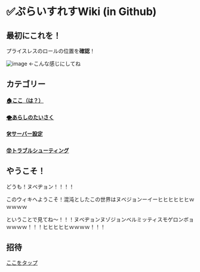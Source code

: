 # ✅ぷらいすれすWiki (in Github) 

## 最初にこれを！
プライスレスのロールの位置を**確認**！

![image](https://user-images.githubusercontent.com/83486999/171986939-07e40037-5796-48de-b07b-c7834b9d12a2.png)
←こんな感じにしてね

## カテゴリー

#### [🏠ここ（は？）](https://github.com/akikaki-bot/priceless-docs)
#### [🌪あらしのたいさく](https://github.com/akikaki-bot/priceless-docs/arashi)
#### [🛠️サーバー設定](https://github.com/akikaki-bot/priceless-docs/server)
#### [😲トラブルシューティング](https://github.com/priceless-bot/priceless-docs/truble)

## やうこそ！
どうも！ヌベヂョン！！！！

このウィキへようこそ！混沌としたこの世界はヌベジョンーイーヒヒヒヒヒヒｗｗｗｗｗ

ということで見てね～！！！ヌベヂョンヌゾジョンベルミッティスモゲロンボョｗｗｗｗ！！！ヒヒヒヒヒｗｗｗｗ！！！



## 招待
[ここをタップ](https://discord.com/api/oauth2/authorize?client_id=902167328567988294&permissions=8&scope=bot%20applications.commands )
